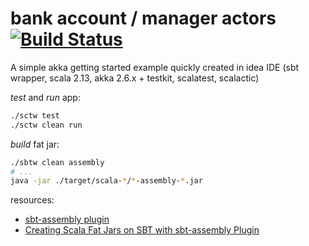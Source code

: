 # bank account / manager actors [![Build Status](https://travis-ci.org/daggerok/akka-examples.svg?branch=master)](https://travis-ci.org/daggerok/akka-examples)
A simple akka getting started example quickly created in idea IDE (sbt wrapper, scala 2.13, akka 2.6.x + testkit, scalatest, scalactic)

_test_ and _run_ app:

```bash
./sctw test
./sctw clean run
```

_build_ fat jar:

```bash
./sbtw clean assembly
# ...
java -jar ./target/scala-*/*-assembly-*.jar
```

resources:

* [sbt-assembly plugin](https://github.com/sbt/sbt-assembly)
* [Creating Scala Fat Jars on SBT with sbt-assembly Plugin](http://queirozf.com/entries/creating-scala-fat-jars-for-spark-on-sbt-with-sbt-assembly-plugin)

